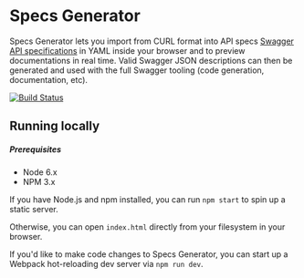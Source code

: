 # Specs Generator

Specs Generator lets you import from CURL format into API specs [Swagger API specifications](https://github.com/swagger-api/swagger-spec/blob/master/versions/2.0.md) in YAML inside your browser and to preview documentations in real time. Valid Swagger JSON descriptions can then be generated and used with the full Swagger tooling (code generation, documentation, etc).

[![Build Status](https://travis-ci.org/opengate-io/specs-generator.svg?branch=master)](https://travis-ci.org/opengate-io/specs-generator)

## Running locally

##### Prerequisites
- Node 6.x
- NPM 3.x

If you have Node.js and npm installed, you can run `npm start` to spin up a static server.

Otherwise, you can open `index.html` directly from your filesystem in your browser.

If you'd like to make code changes to Specs Generator, you can start up a Webpack hot-reloading dev server via `npm run dev`. 